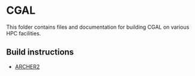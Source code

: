 # CGAL

This folder contains files and documentation for building CGAL on various HPC facilities.

## Build instructions
 - [ARCHER2](archer2.md)
